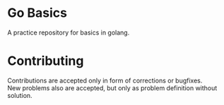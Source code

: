# Go Basics

A practice repository for basics in golang.  

# Contributing

Contributions are accepted only in form of corrections or bugfixes.  
New problems also are accepted, but only as problem definition without solution.  